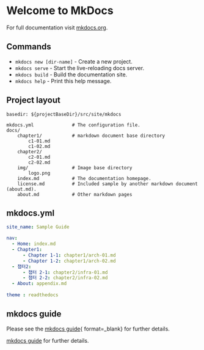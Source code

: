 # Welcome to MkDocs

For full documentation visit [mkdocs.org](https://mkdocs.org).

## Commands

* `mkdocs new [dir-name]` - Create a new project.
* `mkdocs serve` - Start the live-reloading docs server.
* `mkdocs build` - Build the documentation site.
* `mkdocs help` - Print this help message.

## Project layout

    basedir: ${projectBaseDir}/src/site/mkdocs

    mkdocs.yml              # The configuration file.
    docs/
        chapter1/           # markdown document base directory
            c1-01.md
            c1-02.md
        chapter2/
            c2-01.md
            c2-02.md
        img/                # Image base directory
            logo.png
        index.md            # The documentation homepage.
        license.md          # Included sample by another markdown document (about.md).
        about.md            # Other markdown pages


## mkdocs.yml
```yaml
site_name: Sample Guide

nav:
  - Home: index.md
  - Chapter1:
      - Chapter 1-1: chapter1/arch-01.md
      - Chapter 1-2: chapter1/arch-02.md
  - 챕터2:
      - 챕터 2-1: chapter2/infra-01.md
      - 챕터 2-2: chapter2/infra-02.md
  - About: appendix.md
    
theme : readthedocs

```


## mkdocs guide

Please see the [mkdocs guide](https://mkdocs.readthedocs.io/en/859/user-guide/writing-your-docs/){
format=_blank} for further details.


<a href="https://mkdocs.readthedocs.io/en/859/user-guide/writing-your-docs/" target="_blank">mkdocs guide</a>  for further details.

